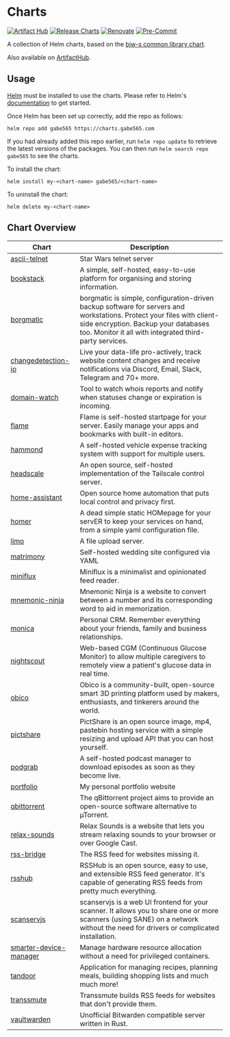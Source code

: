 # Charts

[![Artifact Hub](https://img.shields.io/endpoint?url=https://artifacthub.io/badge/repository/gabe565)](https://artifacthub.io/packages/search?repo=gabe565&sort=relevance)
[![Release Charts](https://github.com/gabe565/charts/actions/workflows/release.yaml/badge.svg)](https://github.com/gabe565/charts/actions/workflows/release.yaml)
[![Renovate](https://img.shields.io/badge/Renovate-enabled-brightgreen?logo=renovatebot&logoColor=1DDEDD)](https://renovatebot.com)
[![Pre-Commit](https://img.shields.io/badge/Pre--Commit-enabled-brightgreen?logo=pre-commit)](https://pre-commit.com)

A collection of Helm charts, based on the
[bjw-s common library chart](https://github.com/bjw-s/helm-charts/tree/main/charts/library/common).

Also available on [ArtifactHub](https://artifacthub.io/packages/search?repo=gabe565&sort=relevance).

## Usage

[Helm](https://helm.sh) must be installed to use the charts.  Please refer to
Helm's [documentation](https://helm.sh/docs) to get started.

Once Helm has been set up correctly, add the repo as follows:

```shell
helm repo add gabe565 https://charts.gabe565.com
```

If you had already added this repo earlier, run `helm repo update` to retrieve
the latest versions of the packages.  You can then run `helm search repo
gabe565` to see the charts.

To install the <chart-name> chart:

```shell
helm install my-<chart-name> gabe565/<chart-name>
```

To uninstall the chart:

```shell
helm delete my-<chart-name>
```

## Chart Overview

| Chart | Description |
| ----- | ----------- |
| [ascii-telnet](charts/ascii-telnet/) | Star Wars telnet server |
| [bookstack](charts/bookstack/) | A simple, self-hosted, easy-to-use platform for organising and storing information. |
| [borgmatic](charts/borgmatic/) | borgmatic is simple, configuration-driven backup software for servers and workstations. Protect your files with client-side encryption. Backup your databases too. Monitor it all with integrated third-party services. |
| [changedetection-io](charts/changedetection-io/) | Live your data-life pro-actively, track website content changes and receive notifications via Discord, Email, Slack, Telegram and 70+ more. |
| [domain-watch](charts/domain-watch/) | Tool to watch whois reports and notify when statuses change or expiration is incoming. |
| [flame](charts/flame/) | Flame is self-hosted startpage for your server. Easily manage your apps and bookmarks with built-in editors. |
| [hammond](charts/hammond/) | A self-hosted vehicle expense tracking system with support for multiple users. |
| [headscale](charts/headscale/) | An open source, self-hosted implementation of the Tailscale control server. |
| [home-assistant](charts/home-assistant/) | Open source home automation that puts local control and privacy first. |
| [homer](charts/homer/) | A dead simple static HOMepage for your servER to keep your services on hand, from a simple yaml configuration file. |
| [limo](charts/limo/) | A file upload server. |
| [matrimony](charts/matrimony/) | Self-hosted wedding site configured via YAML |
| [miniflux](charts/miniflux/) | Miniflux is a minimalist and opinionated feed reader. |
| [mnemonic-ninja](charts/mnemonic-ninja/) | Mnemonic Ninja is a website to convert between a number and its corresponding word to aid in memorization. |
| [monica](charts/monica/) | Personal CRM. Remember everything about your friends, family and business relationships. |
| [nightscout](charts/nightscout/) | Web-based CGM (Continuous Glucose Monitor) to allow multiple caregivers to remotely view a patient's glucose data in real time. |
| [obico](charts/obico/) | Obico is a community-built, open-source smart 3D printing platform used by makers, enthusiasts, and tinkerers around the world. |
| [pictshare](charts/pictshare/) | PictShare is an open source image, mp4, pastebin hosting service with a simple resizing and upload API that you can host yourself. |
| [podgrab](charts/podgrab/) | A self-hosted podcast manager to download episodes as soon as they become live. |
| [portfolio](charts/portfolio/) | My personal portfolio website |
| [qbittorrent](charts/qbittorrent/) | The qBittorrent project aims to provide an open-source software alternative to µTorrent. |
| [relax-sounds](charts/relax-sounds/) | Relax Sounds is a website that lets you stream relaxing sounds to your browser or over Google Cast. |
| [rss-bridge](charts/rss-bridge/) | The RSS feed for websites missing it. |
| [rsshub](charts/rsshub/) | RSSHub is an open source, easy to use, and extensible RSS feed generator. It's capable of generating RSS feeds from pretty much everything. |
| [scanservjs](charts/scanservjs/) | scanservjs is a web UI frontend for your scanner. It allows you to share one or more scanners (using SANE) on a network without the need for drivers or complicated installation. |
| [smarter-device-manager](charts/smarter-device-manager/) | Manage hardware resource allocation without a need for privileged containers. |
| [tandoor](charts/tandoor/) | Application for managing recipes, planning meals, building shopping lists and much much more! |
| [transsmute](charts/transsmute/) | Transsmute builds RSS feeds for websites that don't provide them. |
| [vaultwarden](charts/vaultwarden/) | Unofficial Bitwarden compatible server written in Rust. |
